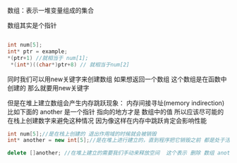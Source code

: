 数组：表示一堆变量组成的集合

数组其实是个指针
```c++

int num[5];
int* ptr = example;
*(ptr+1) //就相当于 num[1];
 *(int*)((char*)ptr+8) // 就相当于num[2]

```

同时我们可以用new关键字来创建数组
如果想返回一个数组 这个数组是在函数中创建的 那么就要用new关键字

但是在堆上建立数组会产生内存跳跃现象： 内存间接寻址(memory indirection)
比如下面的 another 是一个指针 指向的地方才是 数组中的值
所以应该尽可能的在栈上创建数字来避免这种情况 因为像这样在内存中跳跃肯定会影响性能



```c++
int num[5];//是在栈上创建的 退出作用域的时候就会被销毁
int* another = new int[5];//是在堆上进行建立的，直到程序把它销毁之前 都是处于活动状态

delete []another; //在堆上建立的需要我们手动来释放空间  这个表示 删除 数组 another
```

